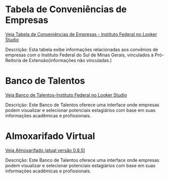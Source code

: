 # Tabela de Conveniências de Empresas

[Veja Tabela de Conveniências de Empresas - Instituto Federal no Looker Studio](https://lookerstudio.google.com/embed/reporting/2f9b555c-7f38-472f-9a86-a0cb6005059d/page/A) <div>
Descrição: Esta tabela exibe informações relacionadas aos convênios de empresas com o Instituto Federal do Sul de Minas Gerais, vinculados à Pró-Reitoria de Extensão(informações não vinculadas.)</div>

# Banco de Talentos
  [Veja Banco de Talentos-Instituto Federal no Looker Studio](https://lookerstudio.google.com/reporting/c4ba7233-ec65-49ed-b70e-c0268d60215b)<div>
Descrição: Este Banco de Talentos oferece uma interface onde empresas podem visualizar e selecionar potenciais estagiários com base em suas informações acadêmicas e profissionais.
    </div> 
# Almoxarifado Virtual
  [Veja Almoxarifado (atual versão 0.8.5)](http://almoxarifado.wuaze.com/)<div>
Descrição: Este Banco de Talentos oferece uma interface onde empresas podem visualizar e selecionar potenciais estagiários com base em suas informações acadêmicas e profissionais.
    </div> 
</div>


